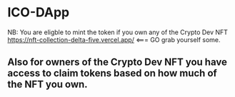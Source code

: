 # ICO-DApp
NB: You are eligble to mint the token if you own any of the Crypto Dev NFT
https://nft-collection-delta-five.vercel.app/  <=== GO grab yourself some.

## Also for owners of the Crypto Dev NFT you have access to claim tokens based on how much of the NFT you own.  
